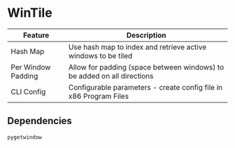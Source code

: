 # WinTile

|Feature|Description|
|-------|--------|
|Hash Map|Use hash map to index and retrieve active windows to be tiled|
|Per Window Padding|Allow for padding (space between windows) to be added on all directions|
|CLI Config|Configurable parameters - create config file in x86 Program Files|

## Dependencies 
``pygetwindow``
